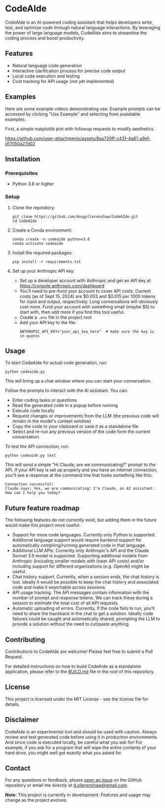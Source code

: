 # CodeAIde

CodeAIde is an AI-powered coding assistant that helps developers write, test, and optimize code through natural language interactions. By leveraging the power of large language models, CodeAIde aims to streamline the coding process and boost productivity.

## Features

- Natural language code generation
- Interactive clarification process for precise code output
- Local code execution and testing
- Cost tracking for API usage (not yet implemented)

## Examples

Here are some example videos demonstrating use. Example prompts can be accessed by clicking "Use Example" and selecting from avaialable examples.

First, a simple matplotlib plot with followup requests to modify aesthetics.  

https://github.com/user-attachments/assets/8aa729ff-c431-4a61-a9ef-d17050a27d02

## Installation

### Prerequisites

- Python 3.8 or higher

### Setup

1. Clone the repository:
   ```
   git clone https://github.com/dougollerenshaw/CodeAIde.git
   cd CodeAIde
   ```

2. Create a Conda environment:
   ```
   conda create -n codeaide python=3.8
   conda activate codeaide
   ```

3. Install the required packages:
   ```
   pip install -r requirements.txt
   ```

4. Set up your Anthropic API key:
   - Set up a developer account with Anthropic and get an API key at https://console.anthropic.com/dashboard
   - You'll need to pre-fund your account to cover API costs. Current costs (as of Sept 15, 2024) are $0.003 and $0.015 per 1000 tokens for input and output, respectively. Long conversations will obviously cost more. Fund your account with something small (maybe $5) to start with, then add more if you find this tool useful.
   - Create a `.env` file in the project root
   - Add your API key to the file:
     ```
     ANTHROPIC_API_KEY="your_api_key_here"  # make sure the key is in quotes
     ```

## Usage

To start CodeAIde for actual code generation, run:

```
python codeaide.py
```
This will bring up a chat window where you can start your conversation.

Follow the prompts to interact with the AI assistant. You can:
- Enter coding tasks or questions
- Read the generated code in a popup before running
- Execute code locally
- Request changes or improvements from the LLM (the previous code will remain in the model's context window)
- Copy the code to your clipboard or save it as a standalone file
- Select and re-run any previous version of the code form the current conversation.


To test the API connection, run:

```
python codeaide.py test
```
This will send a simple "Hi Claude, are we communicating?" prompt to the API. If your API key is set up properly and you have an internet connection, you'll see a response at the command line that looks something like this:
```
Connection successful!
Claude says: Yes, we are communicating! I'm Claude, an AI assistant. How can I help you today?
```

## Future feature roadmap

The following features do not currently exist, but adding them in the future would make this project more useful:

* Support for more code languages. Currently only Python is supported. Additional language support would require backend support for automatically compiling/running generated code in that language.
* Additional LLM APIs. Currently only Anthropic's API and the Claude Sonnet 3.5 model is supported. Supporting additional models from Anthropic (including smaller models with lower API costs) and/or including support for different organizations (e.g. OpenAI) might be useful.
* Chat history support. Currently, when a session ends, the chat history is lost. Ideally it would be possible to keep the chat history and associated code and make it searchable across sessions.
* API usage tracking. The API messages contain information with the number of prompt and response tokens. We can track these during a session to estimate the total cost of all API requests.
* Automatic uploading of errors. Currently, if the code fails to run, you'll need to share the traceback in the chat to get a solution. Ideally code failures could be caught and automatically shared, prompting the LLM to provide a solution without the need to cut/paste anything.

## Contributing

Contributions to CodeAIde are welcome! Please feel free to submit a Pull Request.

For detailed instructions on how to build CodeAide as a standalone application, please refer to the [BUILD.md](BUILD.md) file in the root of this repository.

## License

This project is licensed under the MIT License - see the license file for details.

## Disclaimer

CodeAIde is an experimental tool and should be used with caution. Always review and test generated code before using it in production environments. And since code is executed locally, be careful what you ask for! For example, if you ask for a program that will wipe the entire contents of your hard drive, you might well get exactly what you asked for.

## Contact

For any questions or feedback, please [open an issue](https://github.com/dougollerenshaw/CodeAIde/issues) on the GitHub repository or email me directly at [d.ollerenshaw@gmail.com](mailto:d.ollerenshaw@gmail.com).


**Note:** This project is currently in development. Features and usage may change as the project evolves.

